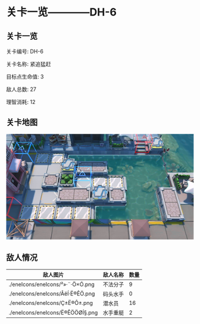 # 关卡一览————DH-6


## 关卡一览

关卡编号: DH-6

关卡名称: 紧追猛赶

目标点生命值: 3

敌人总数: 27

理智消耗: 12


## 关卡地图
![DH-6](./oprMap/DH-6.png)

## 敌人情况

| 敌人图片 | 敌人名称 | 数量  |
|---------|-----|-----|
| ./eneIcons/eneIcons/²»·¨·Ö×Ó.png| 不法分子  |   9  |
| ./eneIcons/eneIcons/ÂëÍ·Ë®ÊÖ.png| 码头水手  |   0  |
| ./eneIcons/eneIcons/Ç±Ë®Ô±.png| 潜水员  |   16  |
| ./eneIcons/eneIcons/Ë®ÊÖÖØÍ§.png| 水手重艇  |   2  |
